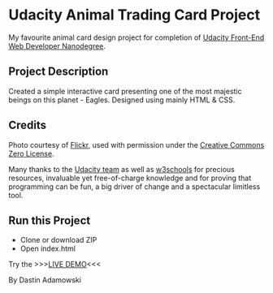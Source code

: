 # Udacity Animal Trading Card Project

My favourite animal card design project for completion of [Udacity Front-End Web Developer Nanodegree](https://eu.udacity.com/course/front-end-web-developer-nanodegree--nd001?v=fe1).

## Project Description

Created a simple interactive card presenting one of the most majestic beings on this planet - Eagles.
Designed using mainly HTML & CSS.

## Credits

Photo courtesy of [Flickr](https://www.flickr.com/), used with permission under the [Creative Commons Zero License](https://www.flickr.com/creativecommons/).

Many thanks to the [Udacity team](https://eu.udacity.com/) as well as [w3schools](https://www.w3schools.com/) for precious resources, invaluable yet free-of-charge knowledge and for proving that programming can be fun, a big driver of change and a spectacular limitless tool.

## Run this Project

  * Clone or download ZIP
  * Open index.html

Try the                      >>>[LIVE DEMO](https://dastinadamowski.github.io/animal-trading-card/)<<<


By Dastin Adamowski
